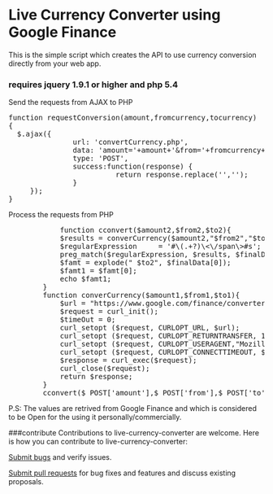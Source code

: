 # Live Currency Converter using Google Finance

This is the simple script which creates the API to use currency conversion directly from your web app.

### requires jquery 1.9.1 or higher and php 5.4


Send the requests from AJAX to PHP

<pre>
function requestConversion(amount,fromcurrency,tocurrency) 
{
  $.ajax({
               url: 'convertCurrency.php',
               data: 'amount='+amount+'&from='+fromcurrency+'&to='+tocurrency,
               type: 'POST',
               success:function(response) {
                         return response.replace('<span class=bld>','');
               }
     });
}
</pre>


Process the requests from PHP

<pre>
			function cconvert($amount2,$from2,$to2){
    		$results = converCurrency($amount2,"$from2","$to2");
    		$regularExpression     = '#\<span class=bld\>(.+?)\<\/span\>#s';
    		preg_match($regularExpression, $results, $finalData);
    		$famt = explode(" $to2", $finalData[0]);
    		$famt1 = $famt[0];
    		echo $famt1;
 		}
		function converCurrency($amount1,$from1,$to1){
			$url = "https://www.google.com/finance/converter?a=$amount1&from=$from1&to=$to1";
			$request = curl_init();
			$timeOut = 0;
			curl_setopt ($request, CURLOPT_URL, $url);
			curl_setopt ($request, CURLOPT_RETURNTRANSFER, 1);
			curl_setopt ($request, CURLOPT_USERAGENT,"Mozilla/4.0 (compatible; MSIE 8.0; Windows NT 6.1)");
			curl_setopt ($request, CURLOPT_CONNECTTIMEOUT, $timeOut);
			$response = curl_exec($request);
			curl_close($request);
			return $response;
		}
		cconvert($_POST['amount'],$_POST['from'],$_POST['to']);
</pre>

P.S: The values are retrived from Google Finance and which is considered to be Open for the using it personally/commercially.

###contribute
Contributions to live-currency-converter are welcome. Here is how you can contribute to live-currency-converter:

<a href='https://github.com/arunkumarpalaniappan/live-currency-converter/issues'> Submit bugs</a> and verify issues.

<a href='https://github.com/arunkumarpalaniappan/live-currency-converter/pulls'> Submit pull requests</a>  for bug fixes and features and discuss existing proposals.
